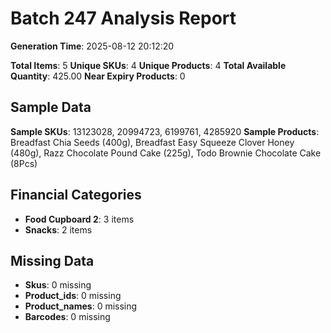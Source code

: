 # Batch 247 Analysis Report

**Generation Time**: 2025-08-12 20:12:20

**Total Items**: 5
**Unique SKUs**: 4
**Unique Products**: 4
**Total Available Quantity**: 425.00
**Near Expiry Products**: 0

## Sample Data
**Sample SKUs**: 13123028, 20994723, 6199761, 4285920
**Sample Products**: Breadfast Chia Seeds (400g), Breadfast Easy Squeeze Clover Honey (480g), Razz Chocolate Pound Cake (225g), Todo Brownie Chocolate Cake (8Pcs)

## Financial Categories
- **Food Cupboard 2**: 3 items
- **Snacks**: 2 items

## Missing Data
- **Skus**: 0 missing
- **Product_ids**: 0 missing
- **Product_names**: 0 missing
- **Barcodes**: 0 missing
